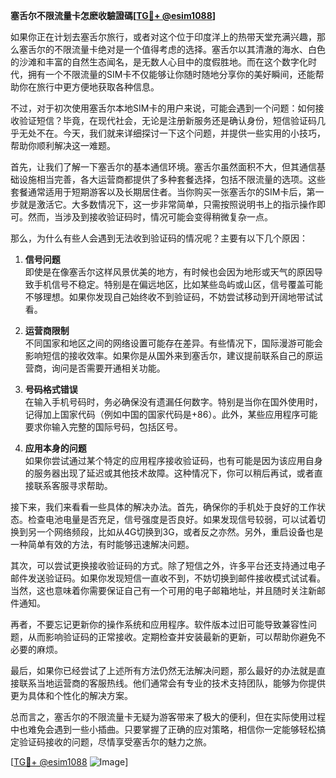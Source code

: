 **塞舌尔不限流量卡怎麽收驗證碼[[TG💪+ @esim1088](https://t.me/s/esim1088)]**

如果你正在计划去塞舌尔旅行，或者对这个位于印度洋上的热带天堂充满兴趣，那么塞舌尔的不限流量卡绝对是一个值得考虑的选择。塞舌尔以其清澈的海水、白色的沙滩和丰富的自然生态闻名，是无数人心目中的度假胜地。而在这个数字化时代，拥有一个不限流量的SIM卡不仅能够让你随时随地分享你的美好瞬间，还能帮助你在旅行中更方便地获取各种信息。

不过，对于初次使用塞舌尔本地SIM卡的用户来说，可能会遇到一个问题：如何接收验证短信？毕竟，在现代社会，无论是注册新服务还是确认身份，短信验证码几乎无处不在。今天，我们就来详细探讨一下这个问题，并提供一些实用的小技巧，帮助你顺利解决这一难题。

首先，让我们了解一下塞舌尔的基本通信环境。塞舌尔虽然面积不大，但其通信基础设施相当完善，各大运营商都提供了多种套餐选择，包括不限流量的选项。这些套餐通常适用于短期游客以及长期居住者。当你购买一张塞舌尔的SIM卡后，第一步就是激活它。大多数情况下，这一步非常简单，只需按照说明书上的指示操作即可。然而，当涉及到接收验证码时，情况可能会变得稍微复杂一点。

那么，为什么有些人会遇到无法收到验证码的情况呢？主要有以下几个原因：

1. **信号问题**  
   即使是在像塞舌尔这样风景优美的地方，有时候也会因为地形或天气的原因导致手机信号不稳定。特别是在偏远地区，比如某些岛屿或山区，信号覆盖可能不够理想。如果你发现自己始终收不到验证码，不妨尝试移动到开阔地带试试看。

2. **运营商限制**  
   不同国家和地区之间的网络设置可能存在差异。有些情况下，国际漫游可能会影响短信的接收效率。如果你是从国外来到塞舌尔，建议提前联系自己的原运营商，询问是否需要开通相关功能。

3. **号码格式错误**  
   在输入手机号码时，务必确保没有遗漏任何数字。特别是当你在国外使用时，记得加上国家代码（例如中国的国家代码是+86）。此外，某些应用程序可能要求你输入完整的国际号码，包括区号。

4. **应用本身的问题**  
   如果你尝试通过某个特定的应用程序接收验证码，也有可能是因为该应用自身的服务器出现了延迟或其他技术故障。这种情况下，你可以稍后再试，或者直接联系客服寻求帮助。

接下来，我们来看看一些具体的解决办法。首先，确保你的手机处于良好的工作状态。检查电池电量是否充足，信号强度是否良好。如果发现信号较弱，可以试着切换到另一个网络频段，比如从4G切换到3G，或者反之亦然。另外，重启设备也是一种简单有效的方法，有时能够迅速解决问题。

其次，可以尝试更换接收验证码的方式。除了短信之外，许多平台还支持通过电子邮件发送验证码。如果你发现短信一直收不到，不妨切换到邮件接收模式试试看。当然，这也意味着你需要保证自己有一个可用的电子邮箱地址，并且随时关注新邮件通知。

再者，不要忘记更新你的操作系统和应用程序。软件版本过旧可能导致兼容性问题，从而影响验证码的正常接收。定期检查并安装最新的更新，可以帮助你避免不必要的麻烦。

最后，如果你已经尝试了上述所有方法仍然无法解决问题，那么最好的办法就是直接联系当地运营商的客服热线。他们通常会有专业的技术支持团队，能够为你提供更为具体和个性化的解决方案。

总而言之，塞舌尔的不限流量卡无疑为游客带来了极大的便利，但在实际使用过程中也难免会遇到一些小插曲。只要掌握了正确的应对策略，相信你一定能够轻松搞定验证码接收的问题，尽情享受塞舌尔的魅力之旅。

[[TG💪+ @esim1088](https://t.me/s/esim1088) ![Image](https://i.postimg.cc/4NQfJmqS/Snipaste-2025-05-13-00-14-12.png)]